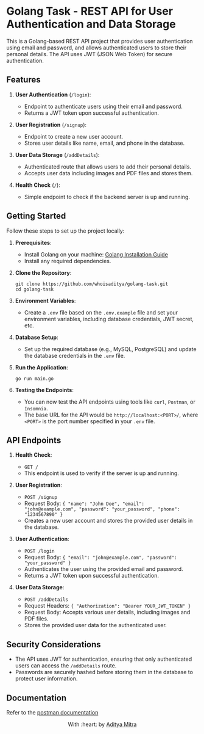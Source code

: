# Golang Task - REST API for User Authentication and Data Storage

This is a Golang-based REST API project that provides user authentication using email and password, and allows authenticated users to store their personal details. The API uses JWT (JSON Web Token) for secure authentication.

## Features

1. **User Authentication** (`/login`):
   - Endpoint to authenticate users using their email and password.
   - Returns a JWT token upon successful authentication.

2. **User Registration** (`/signup`):
   - Endpoint to create a new user account.
   - Stores user details like name, email, and phone in the database.

3. **User Data Storage** (`/addDetails`):
   - Authenticated route that allows users to add their personal details.
   - Accepts user data including images and PDF files and stores them.

4. **Health Check** (`/`):
   - Simple endpoint to check if the backend server is up and running.

## Getting Started

Follow these steps to set up the project locally:

1. **Prerequisites**:
   - Install Golang on your machine: [Golang Installation Guide](https://golang.org/doc/install)
   - Install any required dependencies.

2. **Clone the Repository**:
   ```
   git clone https://github.com/whoisaditya/golang-task.git
   cd golang-task
   ```

3. **Environment Variables**:
   - Create a `.env` file based on the `.env.example` file and set your environment variables, including database credentials, JWT secret, etc.

4. **Database Setup**:
   - Set up the required database (e.g., MySQL, PostgreSQL) and update the database credentials in the `.env` file.

5. **Run the Application**:
   ```
   go run main.go
   ```

6. **Testing the Endpoints**:
   - You can now test the API endpoints using tools like `curl`, `Postman`, or `Insomnia`.
   - The base URL for the API would be `http://localhost:<PORT>/`, where `<PORT>` is the port number specified in your `.env` file.

## API Endpoints

1. **Health Check**:
   - `GET /`
   - This endpoint is used to verify if the server is up and running.

2. **User Registration**:
   - `POST /signup`
   - Request Body: `{ "name": "John Doe", "email": "john@example.com", "password": "your_password", "phone": "1234567890" }`
   - Creates a new user account and stores the provided user details in the database.

3. **User Authentication**:
   - `POST /login`
   - Request Body: `{ "email": "john@example.com", "password": "your_password" }`
   - Authenticates the user using the provided email and password.
   - Returns a JWT token upon successful authentication.

4. **User Data Storage**:
   - `POST /addDetails`
   - Request Headers: `{ "Authorization": "Bearer YOUR_JWT_TOKEN" }`
   - Request Body: Accepts various user details, including images and PDF files.
   - Stores the provided user data for the authenticated user.

## Security Considerations

- The API uses JWT for authentication, ensuring that only authenticated users can access the `/addDetails` route.
- Passwords are securely hashed before storing them in the database to protect user information.

## Documentation
Refer to the [postman documentation](https://documenter.getpostman.com/view/16151723/2s93m7V1VV)

<p align="center">
	With :heart: by <a href="https://github.com/whoisaditya" target="_blank">Aditya Mitra</a>
</p>

